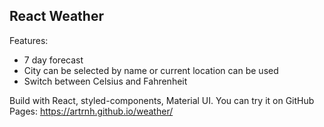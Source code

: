 ## React Weather

Features:
* 7 day forecast
* City can be selected by name or current location can be used
* Switch between Celsius and Fahrenheit

Build with React, styled-components, Material UI.
You can try it on GitHub Pages: https://artrnh.github.io/weather/